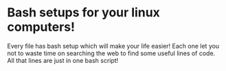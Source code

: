 # Bash setups for your linux computers!

Every file has bash setup which will make your life easier! Each one let you not to waste time on searching the web to find some useful lines of code. All that lines are just in one bash script!
